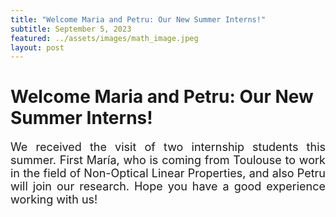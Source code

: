 ```yaml
---
title: "Welcome Maria and Petru: Our New Summer Interns!"
subtitle: September 5, 2023
featured: ../assets/images/math_image.jpeg
layout: post
---
```


<body>
    <h1>Welcome Maria and Petru: Our New Summer Interns!</h1>
    <p style="font-size: 18px;
            text-align: justify;">We received the visit of two internship students this summer. First María, who is coming from Toulouse to work in the field of Non-Optical Linear Properties, and also Petru will join our research. Hope you have a good experience working with us! </p>
</body>

